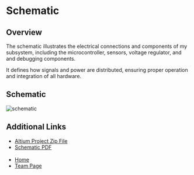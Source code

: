 # Schematic
## Overview

The schematic illustrates the electrical connections and components of my subsystem, 
including the microcontroller, sensors, voltage regulator, and and debugging components. 

It defines how signals and power are distributed, ensuring proper operation and 
integration of all hardware. 

## Schematic
![schematic](https://github.com/user-attachments/assets/f99bc89f-4a74-4043-bd7c-da7d3043d4cf)

<h2>Additional Links</h2>
<ul>
    <li><a href="https://github.com/user-attachments/files/20047940/altium_distance_sensor.zip">Altium Project Zip File</a></li>
    <li><a href="https://github.com/user-attachments/files/20047904/JAS_SCHEMATIC_ESP32.pdf">Schematic PDF</a></li> <br>
    <li><a href="https://juliasmith141414.github.io/">Home</a></li>
    <li><a href="https://egr314-2025-s-301.github.io/main-page/">Team Page</a></li>
</ul>
